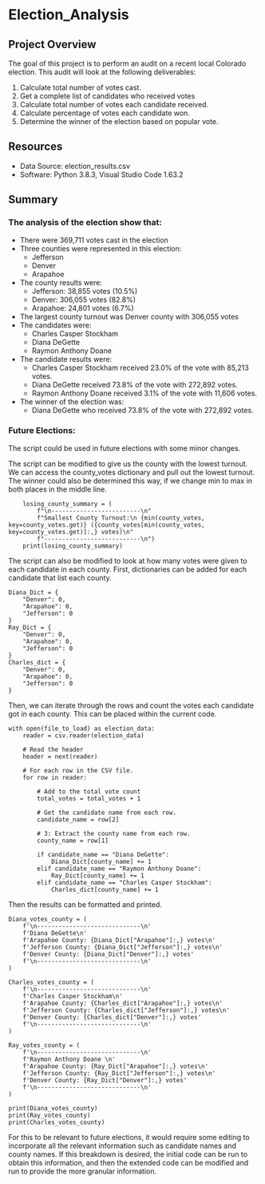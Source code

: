 # Election_Analysis

## Project Overview
The goal of this project is to perform an audit on a recent local Colorado election. This audit will look at the following deliverables:

1. Calculate total number of votes cast.
2. Get a complete list of candidates who received votes
3. Calculate total number of votes each candidate received.
4. Calculate percentage of votes each candidate won.
5. Determine the winner of the election based on popular vote.

## Resources
- Data Source: election_results.csv
- Software: Python 3.8.3, Visual Studio Code 1.63.2

## Summary
### The analysis of the election show that:
- There were 369,711 votes cast in the election
- Three counties were represented in this election:
  - Jefferson
  - Denver
  - Arapahoe
- The county results were:
  - Jefferson: 38,855 votes (10.5%)
  - Denver: 306,055 votes (82.8%)
  - Arapahoe: 24,801 votes (6.7%)
- The largest county turnout was Denver county with 306,055 votes
- The candidates were:
  - Charles Casper Stockham
  - Diana DeGette
  - Raymon Anthony Doane
- The candidate results were:
  - Charles Casper Stockham received 23.0% of the vote with 85,213 votes.
  - Diana DeGette received 73.8% of the vote with 272,892 votes.
  - Raymon Anthony Doane received 3.1% of the vote with 11,606 votes.
- The winner of the election was:
  - Diana DeGette who received 73.8% of the vote with 272,892 votes.
### Future Elections:
The script could be used in future elections with some minor changes.

The script can be modified to give us the county with the lowest turnout. We can access the county_votes dictionary and pull out the lowest turnout. The winner could also be determined this way, if we change min to max in both places in the middle line.

```
    losing_county_summary = (
        f"\n-------------------------\n"
        f"Smallest County Turnout:\n {min(county_votes, key=county_votes.get)} ({county_votes[min(county_votes, key=county_votes.get)]:,} votes)\n"
        f"---------------------------\n")
    print(losing_county_summary)

```

The script can also be modified to look at how many votes were given to each candidate in each county. First, dictionaries can be added for each candidate that list each county.

```
Diana_Dict = {
    "Denver": 0,
    "Arapahoe": 0,
    "Jefferson": 0
}
Ray_Dict = {
    "Denver": 0,
    "Arapahoe": 0,
    "Jefferson": 0
}
Charles_dict = {
    "Denver": 0,
    "Arapahoe": 0,
    "Jefferson": 0
}
```
Then, we can iterate through the rows and count the votes each candidate got in each county. This can be placed within the current code.

```
with open(file_to_load) as election_data:
    reader = csv.reader(election_data)

    # Read the header
    header = next(reader)

    # For each row in the CSV file.
    for row in reader:

        # Add to the total vote count
        total_votes = total_votes + 1

        # Get the candidate name from each row.
        candidate_name = row[2]

        # 3: Extract the county name from each row.
        county_name = row[1]

        if candidate_name == "Diana DeGette":
            Diana_Dict[county_name] += 1
        elif candidate_name == "Raymon Anthony Doane":
            Ray_Dict[county_name] += 1
        elif candidate_name == "Charles Casper Stockham":
            Charles_dict[county_name] += 1

```

Then the results can be formatted and printed.

```
Diana_votes_county = (
    f'\n-----------------------------\n'
    f'Diana DeGette\n' 
    f'Arapahoe County: {Diana_Dict["Arapahoe"]:,} votes\n'
    f'Jefferson County: {Diana_Dict["Jefferson"]:,} votes\n'
    f'Denver County: {Diana_Dict["Denver"]:,} votes'
    f'\n-----------------------------\n'
)

Charles_votes_county = (
    f'\n-----------------------------\n' 
    f'Charles Casper Stockham\n' 
    f'Arapahoe County: {Charles_dict["Arapahoe"]:,} votes\n'
    f'Jefferson County: {Charles_dict["Jefferson"]:,} votes\n'
    f'Denver County: {Charles_dict["Denver"]:,} votes'
    f'\n-----------------------------\n'
)

Ray_votes_county = (
    f'\n-----------------------------\n'
    f'Raymon Anthony Doane \n' 
    f'Arapahoe County: {Ray_Dict["Arapahoe"]:,} votes\n'
    f'Jefferson County: {Ray_Dict["Jefferson"]:,} votes\n'
    f'Denver County: {Ray_Dict["Denver"]:,} votes'
    f'\n-----------------------------\n'
)

print(Diana_votes_county)
print(Ray_votes_county)
print(Charles_votes_county)
```

For this to be relevant to future elections, it would require some editing to incorporate all the relevant information such as candidate names and county names. If this breakdown is desired, the initial code can be run to obtain this information, and then the extended code can be modified and run to provide the more granular information.


